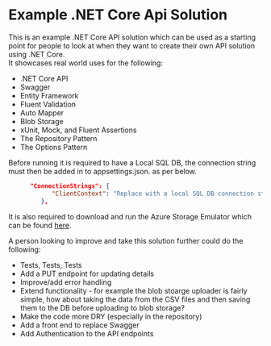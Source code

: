 # Example .NET Core Api Solution
This is an example .NET Core API solution which can be used as a starting point for people to look at when they want to create their own API solution using .NET Core.  
It showcases real world uses for the following:
* .NET Core API
* Swagger
* Entity Framework
* Fluent Validation
* Auto Mapper
* Blob Storage
* xUnit, Mock, and Fluent Assertions
* The Repository Pattern
* The Options Pattern

Before running it is required to have a Local SQL DB, the connection string must then be added in to appsettings.json. as per below.
```json
	  "ConnectionStrings": {
            "ClientContext": "Replace with a local SQL DB connection string"
         },
```
It is also required to download and run the Azure Storage Emulator which can be found [here](https://docs.microsoft.com/en-us/azure/storage/common/storage-use-emulator).  

A person looking to improve and take this solution further could do the following:
* Tests, Tests, Tests
* Add a PUT endpoint for updating details
* Improve/add error handling
* Extend functionality - for example the blob stoarge uploader is fairly simple, how about taking the data from the CSV files and then saving them to the DB before uploading to blob storage?
* Make the code more DRY (especially in the repository)
* Add a front end to replace Swagger
* Add Authentication to the API endpoints
